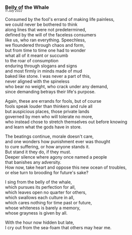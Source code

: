 ### Belly of the Whale
<p style="margin:0; margin-top: -1.25rem">
  <em>
    <small><small>11 July 2022</small></small>
  </em>
</p>

Consumed by the fool's errand of making life painless,  
we could never be bothered to think  
along lines that were not predetermined,  
defined by the will of the faceless consumers  
like us, who ran everything. Speechless,  
we floundered through chaos and form,  
but from time to time one had to wonder  
what all of it meant or succumb  
to the roar of consumption  
enduring through slogans and signs  
and most firmly in minds made of mud  
baked like stone. I was never a part of this,  
never aligned with the spineless  
who bear no weight, who crack under any demand,  
since demanding betrays their life's purpose.  

Again, these are errands for fools, but of course  
fools speak louder than thinkers and rule all  
but auspicious places, those private lands  
governed by men who will tolerate no more,  
who instead chose to stretch themselves out before knowing  
and learn what the gods have in store.  

The beatings continue, morale doesn't care,  
and one wonders how punishment ever was thought  
to cure suffering, or how anyone stands it.  
But stand it they do, if they must.  
Deeper silence where agony once named a people  
that banishes any adversity.  
How now, take heart and oppose this new ocean of troubles,  
or else turn to brooding for future's sake?  

I sing from the belly of the whale,  
which pursues its perfection for all,  
which leaves open no quarter for others,  
which swallows each culture in all,  
which cares nothing for time past or future,  
whose whiteness is barely a memory,  
whose grayness is given by all.  

With the hour now hidden but late,  
I cry out from the sea-foam that others may hear me.
